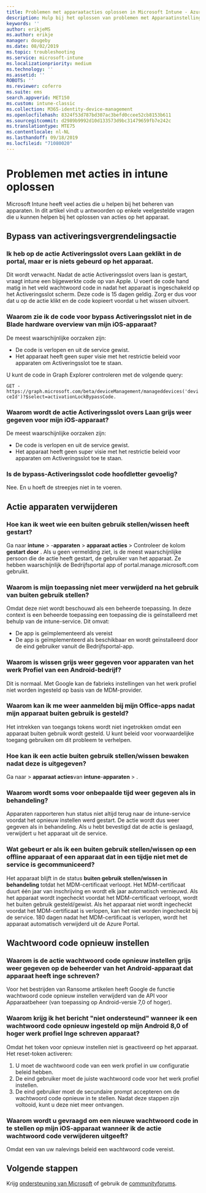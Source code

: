 ```yaml
---
title: Problemen met apparaatacties oplossen in Microsoft Intune - Azure | Microsoft Docs
description: Hulp bij het oplossen van problemen met Apparaatinstellingen.
keywords: ''
author: erikjeMS
ms.author: erikje
manager: dougeby
ms.date: 08/02/2019
ms.topic: troubleshooting
ms.service: microsoft-intune
ms.localizationpriority: medium
ms.technology: ''
ms.assetid: ''
ROBOTS: ''
ms.reviewer: coferro
ms.suite: ems
search.appverid: MET150
ms.custom: intune-classic
ms.collection: M365-identity-device-management
ms.openlocfilehash: 8324f53d787bd307ac3befd0ccee52cb8153b611
ms.sourcegitcommit: d2989b9992d10d133573d9bc31479659fb7e242c
ms.translationtype: MTE75
ms.contentlocale: nl-NL
ms.lasthandoff: 09/18/2019
ms.locfileid: "71080020"
---
```

# <a name="troubleshoot-device-actions-in-intune"></a>Problemen met acties in intune oplossen

Microsoft Intune heeft veel acties die u helpen bij het beheren van apparaten. In dit artikel vindt u antwoorden op enkele veelgestelde vragen die u kunnen helpen bij het oplossen van acties op het apparaat.

## <a name="bypass-activation-lock-action"></a>Bypass van activeringsvergrendelingsactie

### <a name="i-clicked-the-bypass-activation-lock-action-in-the-portal-but-nothing-happened-on-the-device"></a>Ik heb op de actie Activeringsslot overs Laan geklikt in de portal, maar er is niets gebeurd op het apparaat.
Dit wordt verwacht. Nadat de actie Activeringsslot overs laan is gestart, vraagt intune een bijgewerkte code op van Apple. U voert de code hand matig in het veld wachtwoord code in nadat het apparaat is ingeschakeld op het Activeringsslot scherm. Deze code is 15 dagen geldig. Zorg er dus voor dat u op de actie klikt en de code kopieert voordat u het wissen uitvoert.

### <a name="why-dont-i-see-the-bypass-activation-lock-code-in-the-hardware-overview-blade-of-my-ios-device"></a>Waarom zie ik de code voor bypass Activeringsslot niet in de Blade hardware overview van mijn iOS-apparaat?
De meest waarschijnlijke oorzaken zijn:
- De code is verlopen en uit de service gewist.
- Het apparaat heeft geen super visie met het restrictie beleid voor apparaten om Activeringsslot toe te staan.

U kunt de code in Graph Explorer controleren met de volgende query:

```GET - https://graph.microsoft.com/beta/deviceManagement/manageddevices('deviceId')?$select=activationLockBypassCode.```

### <a name="why-is-the-bypass-activation-lock-action-greyed-out-for-my-ios-device"></a>Waarom wordt de actie Activeringsslot overs Laan grijs weer gegeven voor mijn iOS-apparaat?
De meest waarschijnlijke oorzaken zijn: 
- De code is verlopen en uit de service gewist.
- Het apparaat heeft geen super visie met het restrictie beleid voor apparaten om Activeringsslot toe te staan.

### <a name="is-the-bypass-activation-lock-code-case-sensitive"></a>Is de bypass-Activeringsslot code hoofdletter gevoelig?
Nee. En u hoeft de streepjes niet in te voeren.

## <a name="remove-devices-action"></a>Actie apparaten verwijderen

### <a name="how-do-i-tell-who-started-a-retirewipe"></a>Hoe kan ik weet wie een buiten gebruik stellen/wissen heeft gestart?
Ga naar **intune** > -**apparaten** > **apparaat acties** > Controleer de kolom **gestart door** .
Als u geen vermelding ziet, is de meest waarschijnlijke persoon die de actie heeft gestart, de gebruiker van het apparaat. Ze hebben waarschijnlijk de Bedrijfsportal app of portal.manage.microsoft.com gebruikt.

### <a name="why-wasnt-my-application-uninstalled-after-using-retire"></a>Waarom is mijn toepassing niet meer verwijderd na het gebruik van buiten gebruik stellen?
Omdat deze niet wordt beschouwd als een beheerde toepassing. In deze context is een beheerde toepassing een toepassing die is geïnstalleerd met behulp van de intune-service. Dit omvat:
- De app is geïmplementeerd als vereist
- De app is geïmplementeerd als beschikbaar en wordt geïnstalleerd door de eind gebruiker vanuit de Bedrijfsportal-app.

### <a name="why-is-wipe-grayed-out-for-android-enterprise-work-profile-devices"></a>Waarom is wissen grijs weer gegeven voor apparaten van het werk Profiel van een Android-bedrijf?
Dit is normaal. Met Google kan de fabrieks instellingen van het werk profiel niet worden ingesteld op basis van de MDM-provider.

### <a name="why-can-i-sign-back-into-my-office-apps-after-my-device-was-retired"></a>Waarom kan ik me weer aanmelden bij mijn Office-apps nadat mijn apparaat buiten gebruik is gesteld?
Het intrekken van toegangs tokens wordt niet ingetrokken omdat een apparaat buiten gebruik wordt gesteld. U kunt beleid voor voorwaardelijke toegang gebruiken om dit probleem te verhelpen.

### <a name="how-can-i-monitor-a-retirewipe-action-after-it-was-issued"></a>Hoe kan ik een actie buiten gebruik stellen/wissen bewaken nadat deze is uitgegeven?
Ga naar  > **apparaat acties**van **intune**-**apparaten** > .

### <a name="why-do-wipes-sometimes-show-as-pending-indefinitely"></a>Waarom wordt soms voor onbepaalde tijd weer gegeven als in behandeling?
Apparaten rapporteren hun status niet altijd terug naar de intune-service voordat het opnieuw instellen werd gestart. De actie wordt dus weer gegeven als in behandeling. Als u hebt bevestigd dat de actie is geslaagd, verwijdert u het apparaat uit de service.

### <a name="what-happens-if-i-start-a-retirewipe-on-an-offline-device-or-a-device-that-hasnt-communicated-with-the-service-in-a-while"></a>Wat gebeurt er als ik een buiten gebruik stellen/wissen op een offline apparaat of een apparaat dat in een tijdje niet met de service is gecommuniceerd?
Het apparaat blijft in de status **buiten gebruik stellen/wissen in behandeling** totdat het MDM-certificaat verloopt. Het MDM-certificaat duurt één jaar van inschrijving en wordt elk jaar automatisch vernieuwd. Als het apparaat wordt ingecheckt voordat het MDM-certificaat verloopt, wordt het buiten gebruik gesteld/gewist. Als het apparaat niet wordt ingecheckt voordat het MDM-certificaat is verlopen, kan het niet worden ingecheckt bij de service. 180 dagen nadat het MDM-certificaat is verlopen, wordt het apparaat automatisch verwijderd uit de Azure Portal.


## <a name="reset-passcode-action"></a>Wachtwoord code opnieuw instellen

### <a name="why-is-the-reset-passcode-action-greyed-out-on-my-android-device-admin-enrolled-device"></a>Waarom is de actie wachtwoord code opnieuw instellen grijs weer gegeven op de beheerder van het Android-apparaat dat apparaat heeft inge schreven?
Voor het bestrijden van Ransome artikelen heeft Google de functie wachtwoord code opnieuw instellen verwijderd van de API voor Apparaatbeheer (van toepassing op Android-versie 7,0 of hoger).

### <a name="why-do-i-get-a-not-supported-message-when-i-issue-a-passcode-reset-to-my-android-80-or-later-work-profile-enrolled-device"></a>Waarom krijg ik het bericht "niet ondersteund" wanneer ik een wachtwoord code opnieuw ingesteld op mijn Android 8,0 of hoger werk profiel Inge schreven apparaat?
Omdat het token voor opnieuw instellen niet is geactiveerd op het apparaat. Het reset-token activeren:
1. U moet de wachtwoord code van een werk profiel in uw configuratie beleid hebben.
2. De eind gebruiker moet de juiste wachtwoord code voor het werk profiel instellen.
3. De eind gebruiker moet de secundaire prompt accepteren om de wachtwoord code opnieuw in te stellen.
Nadat deze stappen zijn voltooid, kunt u deze niet meer ontvangen.

### <a name="why-am-i-prompted-to-set-a-new-passcode-on-my-ios-device-when-i-issue-the-remove-passcode-action"></a>Waarom wordt u gevraagd om een nieuwe wachtwoord code in te stellen op mijn iOS-apparaat wanneer ik de actie wachtwoord code verwijderen uitgeeft?
Omdat een van uw nalevings beleid een wachtwoord code vereist.

## <a name="next-steps"></a>Volgende stappen

Krijg [ondersteuning van Microsoft](get-support.md) of gebruik de [communityforums](https://social.technet.microsoft.com/Forums/en-US/home?category=microsoftintune).
